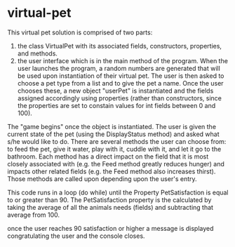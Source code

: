 # virtual-pet
This virtual pet solution is comprised of two parts: 
1. the class VirtualPet with its associated fields, constructors, properties, and methods. 
2. the user interface which is in the main method of the program.
When the user launches the program, a random numbers are generated that will be used upon instantiation of their virtual pet. 
The user is then asked to choose a pet type from a list and to give the pet a name. 
Once the user chooses these, a new object "userPet" is instantiated and the fields assigned accordingly using properties 
(rather than constructors, since the properties are set to constain values for int fields between 0 and 100).

The "game begins" once the object is instantiated. 
The user is given the current state of the pet (using the DisplayStatus method) and asked what s/he would like to do.
There are several methods the user can choose from: to feed the pet, give it water, play with it, cuddle with it, and let it go to the bathroom. 
Each method has a direct impact on the field that it is most closely associated with (e.g. the Feed method greatly reduces hunger) and
impacts other related fields (e.g. the Feed method also increases thirst). Those methods are called upon depending upon the user's entry. 

This code runs in a loop (do while) until the Property PetSatisfaction is equal to or greater than 90. The PetSatisfaction property is the calculated by
taking the average of all the animals needs (fields) and subtracting that average from 100. 

once the user reaches 90 satisfaction or higher a message is displayed congratulating the user and the console closes. 

